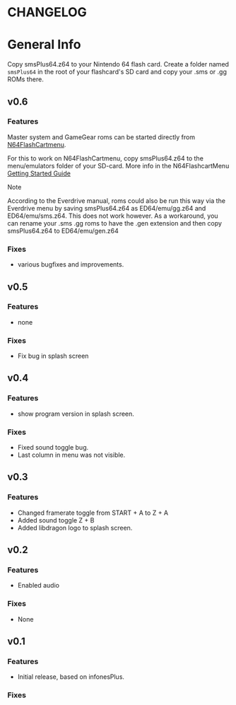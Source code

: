 # CHANGELOG

# General Info

Copy smsPlus64.z64 to your Nintendo 64 flash card. Create a folder named `smsPlus64` in the root of your flashcard's SD card and copy your .sms or .gg ROMs there. 

## v0.6

### Features

Master system and GameGear roms can be started directly from [N64FlashCartmenu](https://github.com/Polprzewodnikowy/N64FlashcartMenu).

For this to work on N64FlashCartmenu, copy smsPlus64.z64 to the menu/emulators folder of your SD-card. More info in the N64FlashcartMenu [Getting Started Guide](https://github.com/Polprzewodnikowy/N64FlashcartMenu/blob/main/docs/00_getting_started_sd.md)

> [!NOTE]
> According to the Everdrive manual, roms could also be run this way via the Everdrive menu by saving smsPlus64.z64 as ED64/emu/gg.z64 and ED64/emu/sms.z64. This does not work however.
> As a workaround, you can rename your .sms .gg roms to have the .gen extension and then copy smsPlus64.z64 to ED64/emu/gen.z64


### Fixes

- various bugfixes and improvements.

## v0.5

### Features

- none

### Fixes

- Fix bug in splash screen

## v0.4

### Features
- show program version in splash screen.

### Fixes
- Fixed sound toggle bug.
- Last column in menu was not visible.

## v0.3

### Features

- Changed framerate toggle from START + A to Z + A
- Added sound toggle Z + B
- Added libdragon logo to splash screen.

## v0.2

### Features
- Enabled audio

### Fixes
- None


## v0.1

### Features
- Initial release, based on infonesPlus.

### Fixes

